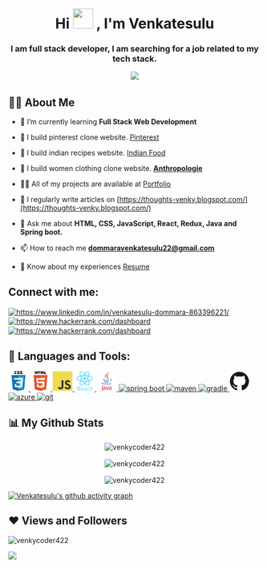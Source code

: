 <h1 align="center">Hi <img src="https://user-images.githubusercontent.com/76251822/184340507-a428029b-e36e-4dcf-a266-ade9cc52e6cc.gif" width="40" height="40"></img>
, I'm Venkatesulu</h1>
<h3 align="center">I am full stack developer, I am searching for a job related to my tech stack.</h3>

<p align="center"><img src="https://user-images.githubusercontent.com/76251822/184339637-654f2f93-fc9f-497d-b1e6-5e3dc680afeb.png"></img><p>


## 🙋‍♂️ About Me
- 🌱 I’m currently learning **Full Stack Web Development**
- 🌹 I build pinterest clone website. [Pinterest](https://pinterestclone1.netlify.app/)
- 🔭 I build indian recipes website. [Indian Food](https://indianfood.vercel.app/)
- 👯 I build women clothing clone website. [**Anthropologie**](https://anthropologie1.netlify.app/)
- 👨‍💻 All of my projects are available at [Portfolio](https://venkatesulu.vercel.app/)

- 📝 I regularly write articles on [https://thoughts-venky.blogspot.com/](https://thoughts-venky.blogspot.com/)

- 💬 Ask me about **HTML, CSS, JavaScript, React, Redux, Java and Spring boot.**

- 📫 How to reach me **dommaravenkatesulu22@gmail.com**

- 📄 Know about my experiences [Resume](https://drive.google.com/file/d/1K9U8XbWRd-W07ENFlpfTnAw3k-kkSfMA/view?usp=sharing)

## Connect with me:
<p align="left">
<a href="https://www.linkedin.com/in/venkatesulu-dommara-863396221/" target="blank"><img align="center" src="https://raw.githubusercontent.com/rahuldkjain/github-profile-readme-generator/master/src/images/icons/Social/linked-in-alt.svg" alt="https://www.linkedin.com/in/venkatesulu-dommara-863396221/" height="30" width="40" /></a>
<a href="https://the-awesome-venkycoder422-site.netlify.app/" target="blank"><img align="center" src="https://cdn-icons-png.flaticon.com/512/351/351456.png" alt="https://www.hackerrank.com/dashboard" height="30" width="40" /></a>
<a href="https://www.hackerrank.com/dommaravenkates1" target="blank"><img align="center" src="https://raw.githubusercontent.com/rahuldkjain/github-profile-readme-generator/master/src/images/icons/Social/hackerrank.svg" alt="https://www.hackerrank.com/dashboard" height="30" width="40" /></a>
</p>

## 🚀 Languages and Tools:
<p align="left"> 
  <a href="https://www.w3schools.com/css/" target="_blank" rel="noreferrer"> 
    <img src="https://raw.githubusercontent.com/devicons/devicon/master/icons/css3/css3-original-wordmark.svg" alt="css3" width="40" height="40"/> 
  </a> 
  <a href="https://www.w3.org/html/" target="_blank" rel="noreferrer"> 
    <img src="https://raw.githubusercontent.com/devicons/devicon/master/icons/html5/html5-original-wordmark.svg" alt="html5" width="40" height="40"/> 
  </a> 
  <a href="https://developer.mozilla.org/en-US/docs/Web/JavaScript" target="_blank" rel="noreferrer"> 
    <img src="https://raw.githubusercontent.com/devicons/devicon/master/icons/javascript/javascript-original.svg" alt="javascript" width="40" height="40"/> 
  </a> 
  <a href="https://reactjs.org/" target="_blank" rel="noreferrer"> 
    <img src="https://raw.githubusercontent.com/devicons/devicon/master/icons/react/react-original-wordmark.svg" alt="react" width="40" height="40"/> 
  </a>
  <a href="https://www.java.com/" target="_blank" rel="noreferrer"> 
    <img src="https://raw.githubusercontent.com/devicons/devicon/master/icons/java/java-original-wordmark.svg" alt="java" width="40" height="40"/> 
  </a>
  <a href="https://spring.io/projects/spring-boot" target="_blank" rel="noreferrer"> 
    <img src="https://www.vectorlogo.zone/logos/springio/springio-icon.svg" alt="spring boot" width="40" height="40"/> 
  </a>
  <a href="https://maven.apache.org/" target="_blank" rel="noreferrer"> 
    <img src="https://www.vectorlogo.zone/logos/apache_maven/apache_maven-icon.svg" alt="maven" width="40" height="40"/> 
  </a>
  <a href="https://gradle.org/" target="_blank" rel="noreferrer"> 
    <img src="https://www.vectorlogo.zone/logos/gradle/gradle-icon.svg" alt="gradle" width="40" height="40"/> 
  </a>
  <a href="https://github.com/" target="_blank" rel="noreferrer"> 
    <img src="https://raw.githubusercontent.com/devicons/devicon/master/icons/github/github-original.svg" alt="github" width="40" height="40"/> 
  </a>
  <a href="https://azure.microsoft.com/" target="_blank" rel="noreferrer"> 
    <img src="https://www.vectorlogo.zone/logos/microsoft_azure/microsoft_azure-icon.svg" alt="azure" width="40" height="40"/> 
  </a>
  <a href="https://git-scm.com/" target="_blank" rel="noreferrer"> 
    <img src="https://www.vectorlogo.zone/logos/git-scm/git-scm-icon.svg" alt="git" width="40" height="40"/> 
  </a>
</p>


<p align="left">

</p>


## 📊 My Github Stats

<p align="center"><img align="center"  src="https://github-readme-streak-stats.herokuapp.com/?user=venkycoder422&theme=algolia&show_icons=true&locale=en" alt="venkycoder422" /></p>

<p align="center"><img align="center" src="https://github-readme-stats.vercel.app/api?username=venkycoder422&theme=algolia&show_icons=true&locale=en" alt="venkycoder422" /></p>

<p align="center"><img align="center" src="https://github-readme-stats.vercel.app/api/top-langs?username=venkycoder422&theme=algolia&show_icons=true&locale=en&layout=compact" alt="venkycoder422" /></p>

[![Venkatesulu's github activity graph](https://activity-graph.herokuapp.com/graph?username=venkycoder422&theme=react-dark)](https://github.com/venkycoder422/github-readme-activity-graph)

## ❤ Views and Followers
<p align="left"> <img src="https://komarev.com/ghpvc/?username=venkycoder422&label=Profile%20views&color=brightgreen" alt="venkycoder422" /> </p>

<img src="https://user-images.githubusercontent.com/76251822/184345097-608a115d-e2e7-41df-9f19-97e8f8bbad1f.svg"></img>
